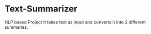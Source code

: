# Text-Summarizer
NLP based Project
It takes text as input and converts it into 2 different summaries.

